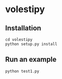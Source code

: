 # volestipy

## Installation

```
cd volestipy
python setup.py install
```

## Run an example

```
python test1.py
```
